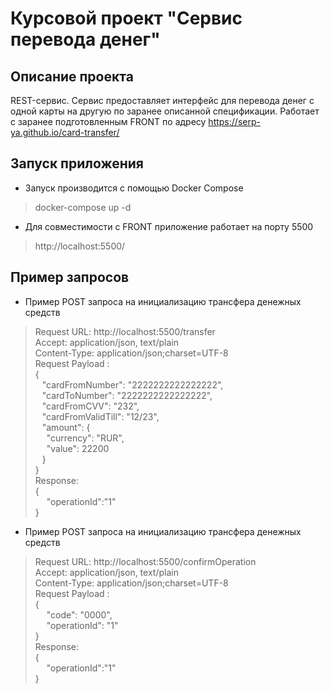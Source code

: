 # Курсовой проект "Сервис перевода денег"

## Описание проекта

REST-сервис. 
Сервис предоставляет интерфейс для перевода денег с одной карты на другую по заранее описанной спецификации. 
Работает с заранее подготовленным FRONT по адресу https://serp-ya.github.io/card-transfer/

## Запуск приложения

* Запуск производится с помощью Docker Compose
> docker-compose up -d

* Для совместимости с FRONT приложение работает на порту 5500  
> http://localhost:5500/
> 
## Пример запросов

* Пример POST запроса на инициализацию трансфера денежных средств
> Request URL: http://localhost:5500/transfer  
  Accept: application/json, text/plain  
  Content-Type: application/json;charset=UTF-8  
  Request Payload :  
{  
&ensp; "cardFromNumber": "2222222222222222",  
&ensp; "cardToNumber": "2222222222222222",  
&ensp; "cardFromCVV": "232",  
&ensp; "cardFromValidTill": "12/23",  
&ensp; "amount": {  
&emsp; "currency": "RUR",  
&emsp; "value": 22200  
&ensp; }  
}  
Response:  
> {  
> &emsp; "operationId":"1"  
> }

* Пример POST запроса на инициализацию трансфера денежных средств
> Request URL: http://localhost:5500/confirmOperation  
Accept: application/json, text/plain  
Content-Type: application/json;charset=UTF-8  
Request Payload :  
{  
&emsp; "code": "0000",  
&emsp; "operationId": "1"  
}  
Response:  
> {  
> &emsp; "operationId":"1"  
> }